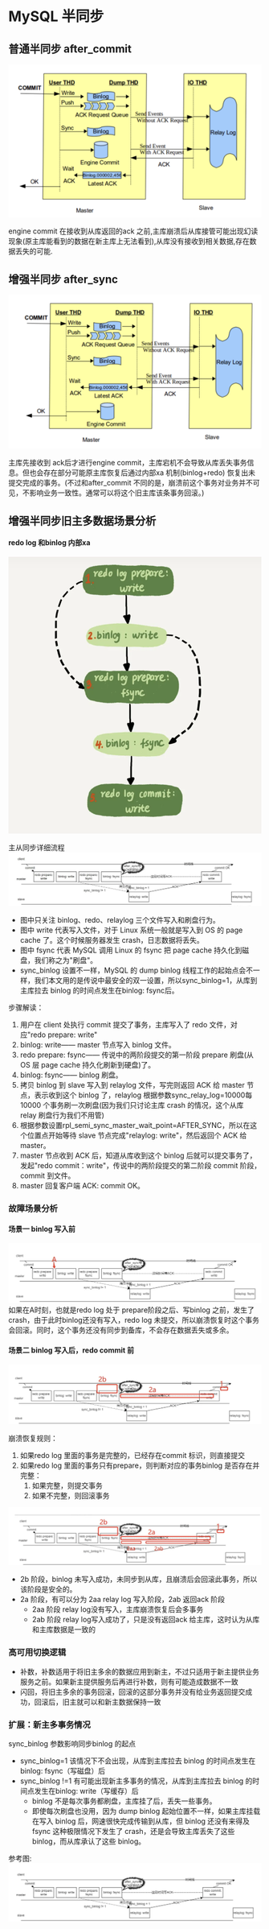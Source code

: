 # MySQL 半同步

## 普通半同步  after_commit
![](images/2023-12-28-17-12-45.png)

engine commit 在接收到从库返回的ack 之前,主库崩溃后从库接管可能出现幻读现象(原主库能看到的数据在新主库上无法看到),从库没有接收到相关数据,存在数据丢失的可能.

## 增强半同步  after_sync
![](images/2023-12-28-17-20-37.png)

主库先接收到 ack后才进行engine commit，主库宕机不会导致从库丢失事务信息。但也会存在部分可能原主库恢复后通过内部xa 机制(binlog+redo) 恢复出未提交完成的事务。(不过和after_commit 不同的是，崩溃前这个事务对业务并不可见，不影响业务一致性。通常可以将这个旧主库该条事务回滚。)



## 增强半同步旧主多数据场景分析

#### redo log 和binlog 内部xa
![](images/2023-12-28-17-49-52.png)

主从同步详细流程
![](images/2023-12-28-18-03-40.png)
+ 图中只关注 binlog、redo、relaylog 三个文件写入和刷盘行为。
+ 图中 write 代表写入文件，对于 Linux 系统一般就是写入到 OS 的 page cache 了。这个时候服务器发生 crash，日志数据将丢失。
+ 图中 fsync 代表 MySQL 调用 Linux 的 fsync 把 page cache 持久化到磁盘，我们称之为"刷盘"。
+ sync_binlog 设置不一样，MySQL 的 dump binlog 线程工作的起始点会不一样，我们本文用的是传说中最安全的双一设置，所以sync_binlog=1，从库到主库拉去 binlog 的时间点发生在binlog: fsync后。

步骤解读：
1. 用户在 client 处执行 commit 提交了事务，主库写入了 redo 文件，对应"redo prepare: write"
2. binlog: write—— master 节点写入 binlog 文件。
3. redo prepare: fsync—— 传说中的两阶段提交的第一阶段 prepare 刷盘(从 OS 层 page cache 持久化刷新到硬盘)了。
4. binlog: fsync—— binlog 刷盘。
5. 拷贝 binlog 到 slave 写入到 relaylog 文件，写完则返回 ACK 给 master 节点，表示收到这个 binlog 了，relaylog 根据参数sync_relay_log=10000每 10000 个事务刷一次刷盘(因为我们只讨论主库 crash 的情况，这个从库 relay 刷盘行为我们不用管)
6. 根据参数设置rpl_semi_sync_master_wait_point=AFTER_SYNC，所以在这个位置点开始等待 slave 节点完成"relaylog: write"，然后返回个 ACK 给 master。
7. master 节点收到 ACK 后，知道从库收到这个 binlog 后就可以提交事务了，发起"redo commit：write"，传说中的两阶段提交的第二阶段 commit 阶段，commit 到文件。
8. master 回复客户端 ACK: commit OK。


### 故障场景分析
#### 场景一  binlog 写入前
![](images/2023-12-29-16-29-09.png)
如果在A时刻，也就是redo log 处于 prepare阶段之后、写binlog 之前，发生了 crash，由于此时binlog还没有写入，redo log 未提交，所以崩溃恢复时这个事务会回滚。同时，这个事务还没有同步到备库，不会存在数据丢失或多余。

#### 场景二 binlog 写入后，redo commit 前
![](images/2023-12-29-16-37-55.png)

崩溃恢复规则：
1.  如果redo log 里面的事务是完整的，已经存在commit 标识，则直接提交
2.  如果redo log 里面的事务只有prepare，则判断对应的事务binlog 是否存在并完整：
    1.  如果完整，则提交事务
    2.  如果不完整，则回滚事务

![](images/2023-12-29-17-08-51.png)
+ 2b 阶段，binlog 未写入成功，未同步到从库，且崩溃后会回滚此事务，所以该阶段是安全的。
+ 2a 阶段，有可以分为 2aa relay log 写入阶段，2ab 返回ack 阶段
  + 2aa 阶段 relay log没有写入，主库崩溃恢复后会多事务
  + 2ab 阶段 relay log写入成功了，只是没有返回ack 给主库，这时认为从库和主库数据是一致的


### 高可用切换逻辑
+ 补数，补数适用于将旧主多余的数据应用到新主，不过只适用于新主提供业务服务之前。如果新主提供服务后再进行补数，则有可能造成数据不一致
+ 闪回，将旧主多余的事务回滚，回滚的这部分事务并没有给业务返回提交成功，回滚后，旧主就可以和新主数据保持一致


### 扩展：新主多事务情况
sync_binlog 参数影响同步binlog 的起点
+ sync_binlog=1 该情况下不会出现，从库到主库拉去 binlog 的时间点发生在binlog: fsync（写磁盘）后
+ sync_binlog !=1 有可能出现新主多事务的情况，从库到主库拉去 binlog 的时间点发生在binlog: write（写缓存）后
  + binlog 不是每次事务都刷盘，主库挂了后，丢失一些事务。
  + 即使每次刷盘也没用，因为 dump binlog 起始位置不一样，如果主库挂载在写入 binlog 后，网速很快完成传输到从库，但 binlog 还没有来得及 fsync 这种极限情况下发生了 crash，还是会导致主库丢失了这些 binlog，而从库承认了这些 binlog。  

参考图:
![](images/2023-12-29-18-08-31.png)
